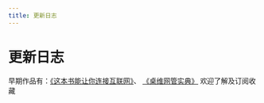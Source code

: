 ```yaml
---
title: 更新日志
---
```


# 更新日志

<a-alert type="info" closable>
  <span slot="message">
    早期作品有：<a href="https://github.com/hoochanlon/fq-book" target="_blank">《这本书能让你连接互联网》</a>、
    <a href="https://github.com/hoochanlon/helpdesk-guide" target="_blank">《桌维网管实典》</a>
    欢迎了解及订阅收藏
  </span>
</a-alert><br/>

<template>
  <a-timeline>
    <a-timeline-item>
      v1.0
      <p>
        更新内容：<br/>
        &emsp;- <a-tag color="green">优化</a-tag> 优化sidebar目录结构<br/>
        &emsp;- <a-tag color="purple">修复</a-tag> 修复目录折叠章节导向
      </p>
    </a-timeline-item>  
    <a-timeline-item>
      v1.1.0
      <p>
        更新内容：<br/>
        &emsp;- <a-tag color="orange">新增</a-tag> 新增此书序章<br/>
        &emsp;- <a-tag color="orange">新增</a-tag> 新增供应链交易<br/>
      </p>
    </a-timeline-item>
    <a-timeline-item>
      v1.1.1
      <a-tag color="blue">公测版</a-tag>
      <p>
        更新内容：<br/>
        &emsp;- <a-tag color="blue">进行中</a-tag> 招投标培训<br/>
        &emsp;- <a-tag color="blue">进行中</a-tag> 生产分工<br/>
      </p>
    </a-timeline-item>
  </a-timeline>
</template>